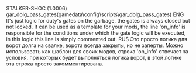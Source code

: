STALKER-SHOC (1.0006)
gar_dolg_pass_gates(gamedata\config\scripts\gar_dolg_pass_gates) 
ENG
It's just logic for duty's gates on the garbage, the gates is always closed but not locked. It can be used as a template for your mods, the line 'on_info' is responsible for the conditions under which the gate logic will be executed, in this logic this line is simply commented out.
RUS
Это просто логика для ворот долга на свалке, ворота всегда закрыты, но не заперты. Можно использовать как шаблон для своих модов, строка 'on_info' отвечает за условия, при которых будет выполняться логика ворот, в этой логике эта строка просто закомментирована.
